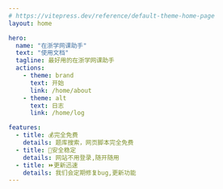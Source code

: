 ```yaml
---
# https://vitepress.dev/reference/default-theme-home-page
layout: home

hero:
  name: "在浙学网课助手"
  text: "使用文档"
  tagline: 最好用的在浙学网课助手
  actions:
    - theme: brand
      text: 开始
      link: /home/about
    - theme: alt
      text: 日志
      link: /home/log

features:
  - title: 💰完全免费
    details: 题库搜索，网页脚本完全免费
  - title: 🔐安全稳定
    details: 网站不用登录,随开随用
  - title: ⏩更新迅速
    details: 我们会定期修复bug,更新功能
---
```


